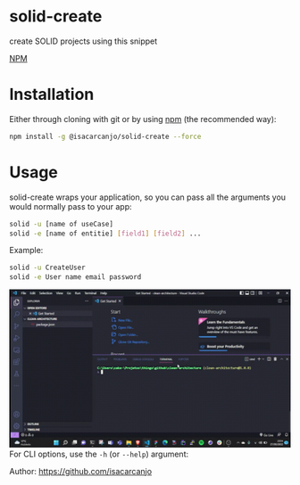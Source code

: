 # solid-create

create SOLID projects using this snippet

[NPM](https://www.npmjs.com/package/@isacarcanjo/solid-create)

# Installation

Either through cloning with git or by using [npm](http://npmjs.org) (the recommended way):

```bash
npm install -g @isacarcanjo/solid-create --force
```

# Usage

solid-create wraps your application, so you can pass all the arguments you would normally pass to your app:

```bash
solid -u [name of useCase]
solid -e [name of entitie] [field1] [field2] ...
```

Example:

```bash
solid -u CreateUser
solid -e User name email password
```

![example](https://raw.githubusercontent.com/isacarcanjo/solid-create/main/solid.gif)
For CLI options, use the `-h` (or `--help`) argument:

Author: https://github.com/isacarcanjo
